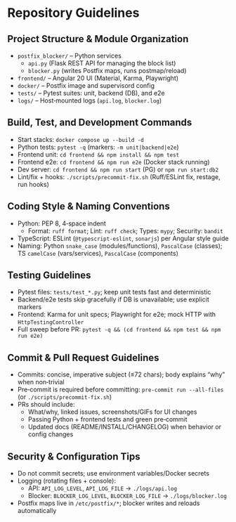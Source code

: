 # Repository Guidelines

## Project Structure & Module Organization
- `postfix_blocker/` – Python services
  - `api.py` (Flask REST API for managing the block list)
  - `blocker.py` (writes Postfix maps, runs postmap/reload)
- `frontend/` – Angular 20 UI (Material, Karma, Playwright)
- `docker/` – Postfix image and supervisord config
- `tests/` – Pytest suites: unit, backend (DB), and e2e
- `logs/` – Host‑mounted logs (`api.log`, `blocker.log`)

## Build, Test, and Development Commands
- Start stacks: `docker compose up --build -d`
- Python tests: `pytest -q` (markers: `-m unit|backend|e2e`)
- Frontend unit: `cd frontend && npm install && npm test`
- Frontend e2e: `cd frontend && npm run e2e` (Docker stack running)
- Dev server: `cd frontend && npm run start` (PG) or `npm run start:db2`
- Lint/fix + hooks: `./scripts/precommit-fix.sh` (Ruff/ESLint fix, restage, run hooks)

## Coding Style & Naming Conventions
- Python: PEP 8, 4‑space indent
  - Format: `ruff format`; Lint: `ruff check`; Types: `mypy`; Security: `bandit`
- TypeScript: ESLint (`@typescript-eslint`, `sonarjs`) per Angular style guide
- Naming: Python `snake_case` (modules/functions), `PascalCase` (classes); TS `camelCase` (vars/services), `PascalCase` (components)

## Testing Guidelines
- Pytest files: `tests/test_*.py`; keep unit tests fast and deterministic
- Backend/e2e tests skip gracefully if DB is unavailable; use explicit markers
- Frontend: Karma for unit specs; Playwright for e2e; mock HTTP with `HttpTestingController`
- Full sweep before PR: `pytest -q && (cd frontend && npm test && npm run e2e)`

## Commit & Pull Request Guidelines
- Commits: concise, imperative subject (≤72 chars); body explains “why” when non‑trivial
- Pre‑commit is required before committing: `pre-commit run --all-files` (or `./scripts/precommit-fix.sh`)
- PRs should include:
  - What/why, linked issues, screenshots/GIFs for UI changes
  - Passing Python + frontend tests and green pre‑commit
  - Updated docs (README/INSTALL/CHANGELOG) when behavior or config changes

## Security & Configuration Tips
- Do not commit secrets; use environment variables/Docker secrets
- Logging (rotating files + console):
  - API: `API_LOG_LEVEL`, `API_LOG_FILE` → `./logs/api.log`
  - Blocker: `BLOCKER_LOG_LEVEL`, `BLOCKER_LOG_FILE` → `./logs/blocker.log`
- Postfix maps live in `/etc/postfix/*`; blocker writes and reloads automatically

